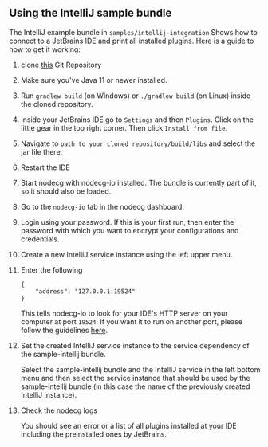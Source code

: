 ## Using the IntelliJ sample bundle

The IntelliJ example bundle in `samples/intellij-integration` Shows how to connect to a JetBrains IDE and print all installed plugins. Here is a guide to how to get it working:

1. clone [this](https://github.com/noeppi-noeppi/nodecg-io-intellij) Git Repository

2. Make sure you've Java 11 or newer installed.

3. Run `gradlew build` (on Windows) or `./gradlew build` (on Linux) inside the cloned repository.

4. Inside your JetBrains IDE go to `Settings` and then `Plugins`. Click on the little gear in the top right corner. Then click `Install from file`.

5. Navigate to `path to your cloned repository/build/libs` and select the jar file there.

6. Restart the IDE

7. Start nodecg with nodecg-io installed. The bundle is currently part of it, so it should also be loaded.

8. Go to the `nodecg-io` tab in the nodecg dashboard.

9. Login using your password. If this is your first run, then enter the password with which you want to encrypt your configurations and credentials.

10. Create a new IntelliJ service instance using the left upper menu.

11. Enter the following

    ```
    {
        "address": "127.0.0.1:19524"
    }
    ```

    This tells nodecg-io to look for your IDE's HTTP server on your computer at port `19524`. If you want it to run on another port, please follow the guidelines [here](https://github.com/noeppi-noeppi/nodecg-io-intellij/blob/master/README.md).

12. Set the created IntelliJ service instance to the service dependency of the sample-intellij bundle.

    Select the sample-intellij bundle and the IntelliJ service in the left bottom menu and then select the service instance that should be used by the sample-intellij bundle (in this case the name of the previously created IntelliJ instance).

13. Check the nodecg logs

    You should see an error or a list of all plugins installed at your IDE including the preinstalled ones by JetBrains.
